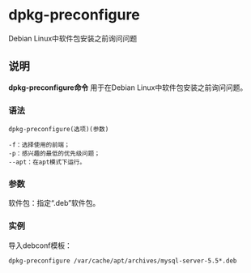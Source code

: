 dpkg-preconfigure
===

Debian Linux中软件包安装之前询问问题

## 说明

**dpkg-preconfigure命令** 用于在Debian Linux中软件包安装之前询问问题。

### 语法  

```
dpkg-preconfigure(选项)(参数)
```

  

```
-f：选择使用的前端；
-p：感兴趣的最低的优先级问题；
--apt：在apt模式下运行。
```

### 参数  

软件包：指定“.deb”软件包。

### 实例  

导入debconf模板：

```
dpkg-preconfigure /var/cache/apt/archives/mysql-server-5.5*.deb
```


